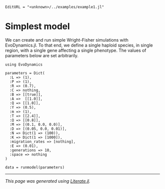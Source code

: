 ```@meta
EditURL = "<unknown>/../examples/example1.jl"
```

# Simplest model

We can create and run simple Wright-Fisher simulations with EvoDynamics.jl. To that end, we define a single haploid species, in single region, with a single gene affecting a single phenotype. The values of parameters below are set arbitrarily.

```@example example1
using EvoDynamics

parameters = Dict(
  :L => (1),
  :P => (1),
  :R => (0.7),
  :C => nothing,
  :B => [[true]],
  :A =>  [[1.0]],
  :Q => [[1.0]],
  :Y => (0.5),
  :m => (1),
  :T => [[2.4]],
  :Ω => [[0.8]],
  :M => [(0.1, 0.0, 0.0)],
  :D => [(0.05, 0.0, 0.01)],
  :N => Dict(1 => (100)),
  :K => Dict(1 => [1000]),
  :migration_rates => [nothing],
  :E => (0.01),
  :generations => 10,
  :space => nothing
)

data = runmodel(parameters)
```

---

*This page was generated using [Literate.jl](https://github.com/fredrikekre/Literate.jl).*


